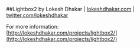 ##Lightbox2
by Lokesh Dhakar | [lokeshdhakar.com](http://www.lokeshdhakar.com)  | [twitter.com/lokeshdhakar](http://twitter.com/lokeshdhakar)  


For more information:  
[http://lokeshdhakar.com/projects/lightbox2/](http://lokeshdhakar.com/projects/lightbox2/)